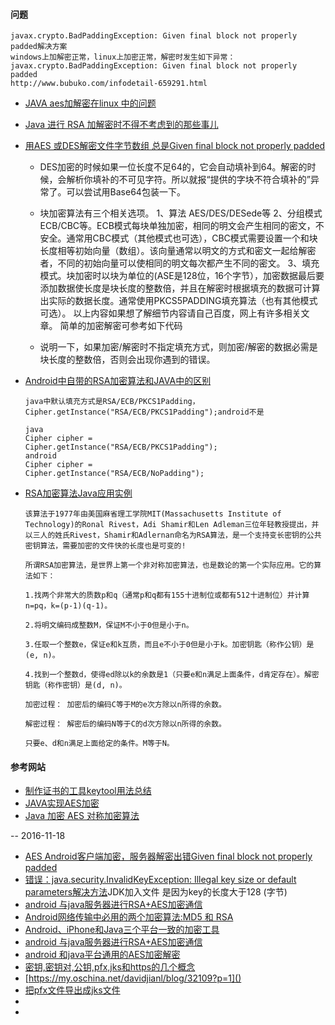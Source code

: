 
#### 问题
    javax.crypto.BadPaddingException: Given final block not properly padded解决方案
    windows上加解密正常，linux上加密正常，解密时发生如下异常：  javax.crypto.BadPaddingException: Given final block not properly padded
    http://www.bubuko.com/infodetail-659291.html
- [JAVA aes加解密在linux
中的问题 ](http://wenku.baidu.com/link?url=wOibKHENi2Z5gFOL5prjGBE8RES1dZEZlrvfY1NTl89QJWtTwXUNLmgEXVYWGBGXR25oRvOKPJTI5M3o95KW0yIHwgFVEnJiZt1-0YvRQua)


- [Java 进行 RSA 加解密时不得不考虑到的那些事儿](http://blog.csdn.net/defonds/article/details/42775183)


- [用AES 或DES解密文件字节数组 总是Given final block not properly padded](http://bbs.csdn.net/topics/390442626?page=1)
    - DES加密的时候如果一位长度不足64的，它会自动填补到64。解密的时候，会解析你填补的不可见字符。所以就报“提供的字块不符合填补的”异常了。可以尝试用Base64包装一下。

    - 块加密算法有三个相关选项。
        1、算法 AES/DES/DESede等
        2、分组模式 ECB/CBC等。ECB模式每块单独加密，相同的明文会产生相同的密文，不安全。通常用CBC模式（其他模式也可选），CBC模式需要设置一个和块长度相等初始向量（数组）。该向量通常以明文的方式和密文一起给解密者，不同的初始向量可以使相同的明文每次都产生不同的密文。
        3、填充模式。块加密时以块为单位的(ASE是128位，16个字节），加密数据最后要添加数据使长度是块长度的整数倍，并且在解密时根据填充的数据可计算出实际的数据长度。通常使用PKCS5PADDING填充算法（也有其他模式可选）。
        以上内容如果想了解细节内容请自己百度，网上有许多相关文章。
        简单的加密解密可参考如下代码
    - 说明一下，如果加密/解密时不指定填充方式，则加密/解密的数据必需是块长度的整数倍，否则会出现你遇到的错误。

- [Android中自带的RSA加密算法和JAVA中的区别](https://zhidao.baidu.com/question/265830704882448125.html)

      java中默认填充方式是RSA/ECB/PKCS1Padding，Cipher.getInstance("RSA/ECB/PKCS1Padding");android不是

      java
      Cipher cipher =
      Cipher.getInstance("RSA/ECB/PKCS1Padding");
      android
      Cipher cipher =
      Cipher.getInstance("RSA/ECB/NoPadding");

- [RSA加密算法Java应用实例](http://blog.csdn.net/zeng622peng/article/details/5957012)

      该算法于1977年由美国麻省理工学院MIT(Massachusetts Institute of Technology)的Ronal Rivest，Adi Shamir和Len Adleman三位年轻教授提出，并以三人的姓氏Rivest，Shamir和Adlernan命名为RSA算法，是一个支持变长密钥的公共密钥算法，需要加密的文件快的长度也是可变的!

      所谓RSA加密算法，是世界上第一个非对称加密算法，也是数论的第一个实际应用。它的算法如下：

      1.找两个非常大的质数p和q（通常p和q都有155十进制位或都有512十进制位）并计算n=pq，k=(p-1)(q-1)。

      2.将明文编码成整数M，保证M不小于0但是小于n。

      3.任取一个整数e，保证e和k互质，而且e不小于0但是小于k。加密钥匙（称作公钥）是(e, n)。

      4.找到一个整数d，使得ed除以k的余数是1（只要e和n满足上面条件，d肯定存在）。解密钥匙（称作密钥）是(d, n)。

      加密过程： 加密后的编码C等于M的e次方除以n所得的余数。

      解密过程： 解密后的编码N等于C的d次方除以n所得的余数。

      只要e、d和n满足上面给定的条件。M等于N。
#### 参考网站
  - [制作证书的工具keytool用法总结](http://www.cnblogs.com/xdp-gacl/p/3750965.html)
  - [JAVA实现AES加密](http://blog.csdn.net/hbcui1984/article/details/5201247)
  - [Java 加密 AES 对称加密算法](http://blog.csdn.net/uikoo9/article/details/27982575)

-- 2016-11-18
- [AES Android客户端加密，服务器解密出错Given final block not properly padded](http://bbs.csdn.net/topics/390872266)
- [错误：java.security.InvalidKeyException: Illegal key size or default parameters解决方法](http://www.wxdl.cn/java/security-invalidkey-exception.html)JDK加入文件  是因为key的长度大于128 (字节)
- [android 与java服务器进行RSA+AES加密通信](http://blog.csdn.net/a750457103/article/details/52486081)
- [Android网络传输中必用的两个加密算法:MD5 和 RSA ](http://blog.csdn.net/yanzi1225627/article/details/26508035)
- [Android、iPhone和Java三个平台一致的加密工具](http://www.iteye.com/topic/1127949)
- [ android 与java服务器进行RSA+AES加密通信](http://blog.csdn.net/a750457103/article/details/52486081)
- [android 和java平台通用的AES加密解密](https://my.oschina.net/wangxnn/blog/390346?p=1)
- [密钥,密钥对,公钥,pfx,jks和https的几个概念](http://blog.csdn.net/ghevinn/article/details/12648531)
- [https://my.oschina.net/davidjianl/blog/32109?p=1]()
- [把pfx文件导出成jks文件](https://my.oschina.net/davidjianl/blog/32109?p=1)
- []()
- []()

